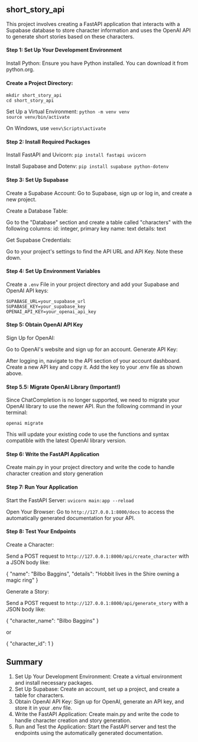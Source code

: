 ## short_story_api

This project involves creating a FastAPI application that interacts with a Supabase database to store character information and uses the OpenAI API to generate short stories based on these characters.

#### Step 1: Set Up Your Development Environment
Install Python: Ensure you have Python installed. You can download it from python.org.

#### Create a Project Directory:

`mkdir short_story_api` \
`cd short_story_api`

Set Up a Virtual Environment:
`python -m venv venv` \
`source venv/bin/activate` 

On Windows, use `venv\Scripts\activate`


#### Step 2: Install Required Packages
Install FastAPI and Uvicorn:
`pip install fastapi uvicorn`

Install Supabase and Dotenv:
`pip install supabase python-dotenv`


#### Step 3: Set Up Supabase
Create a Supabase Account: Go to Supabase, sign up or log in, and create a new project.

Create a Database Table:

Go to the "Database" section and create a table called "characters" with the following columns:
id: integer, primary key
name: text
details: text

Get Supabase Credentials:

Go to your project's settings to find the API URL and API Key. Note these down.


#### Step 4: Set Up Environment Variables
Create a `.env` File in your project directory and add your Supabase and OpenAI API keys:

`SUPABASE_URL=your_supabase_url`\
`SUPABASE_KEY=your_supabase_key`\
`OPENAI_API_KEY=your_openai_api_key`


#### Step 5: Obtain OpenAI API Key
Sign Up for OpenAI:

Go to OpenAI's website and sign up for an account.
Generate API Key:

After logging in, navigate to the API section of your account dashboard.
Create a new API key and copy it.
Add the key to your .env file as shown above.

#### Step 5.5: Migrate OpenAI Library (Important!)

Since ChatCompletion is no longer supported, we need to migrate your OpenAI library to use the newer API. Run the following command in your terminal:

`openai migrate`

This will update your existing code to use the functions and syntax compatible with the latest OpenAI library version.


#### Step 6: Write the FastAPI Application
Create main.py in your project directory and write the code to handle character creation and story generation


#### Step 7: Run Your Application
Start the FastAPI Server:
`uvicorn main:app --reload`

Open Your Browser: Go to `http://127.0.0.1:8000/docs` to access the automatically generated documentation for your API.


#### Step 8: Test Your Endpoints
Create a Character:

Send a POST request to `http://127.0.0.1:8000/api/create_character` with a JSON body like:

{
  "name": "Bilbo Baggins",
  "details": "Hobbit lives in the Shire owning a magic ring"
}


Generate a Story:

Send a POST request to `http://127.0.0.1:8000/api/generate_story` with a JSON body like:

{
  "character_name": "Bilbo Baggins"
}

or

{
  "character_id": 1
}


## Summary

1. Set Up Your Development Environment: Create a virtual environment and install necessary packages.
2. Set Up Supabase: Create an account, set up a project, and create a table for characters.
3. Obtain OpenAI API Key: Sign up for OpenAI, generate an API key, and store it in your .env file.
4. Write the FastAPI Application: Create main.py and write the code to handle character creation and story generation.
5. Run and Test the Application: Start the FastAPI server and test the endpoints using the automatically generated documentation.